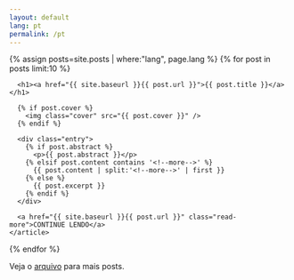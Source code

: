 ```yaml
---
layout: default
lang: pt
permalink: /pt
---
```



<div class="posts">
  {% assign posts=site.posts | where:"lang", page.lang %}
  {% for post in posts limit:10 %}
    <article class="post">

      <h1><a href="{{ site.baseurl }}{{ post.url }}">{{ post.title }}</a></h1>

      {% if post.cover %}
        <img class="cover" src="{{ post.cover }}" />
      {% endif %}

      <div class="entry">
        {% if post.abstract %}
          <p>{{ post.abstract }}</p>
        {% elsif post.content contains '<!--more-->' %}
          {{ post.content | split:'<!--more-->' | first }}
        {% else %}
          {{ post.excerpt }}
        {% endif %}
      </div>

      <a href="{{ site.baseurl }}{{ post.url }}" class="read-more">CONTINUE LENDO</a>
    </article>
  {% endfor %}
</div>

<p>Veja o <a href="{{ site.baseurl }}/arquivo">arquivo</a> para mais posts.</p>